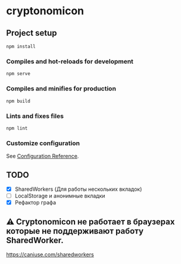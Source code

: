 # cryptonomicon

## Project setup

```
npm install
```

### Compiles and hot-reloads for development

```
npm serve
```

### Compiles and minifies for production

```
npm build
```

### Lints and fixes files

```
npm lint
```

### Customize configuration

See [Configuration Reference](https://cli.vuejs.org/config/).

## TODO

- [x] SharedWorkers (Для работы нескольких вкладок)
- [ ] LocalStorage и анонимные вкладки
- [x] Рефактор графа

## :warning: Cryptonomicon не работает в браузерах которые не поддерживают работу SharedWorker.

https://caniuse.com/sharedworkers
